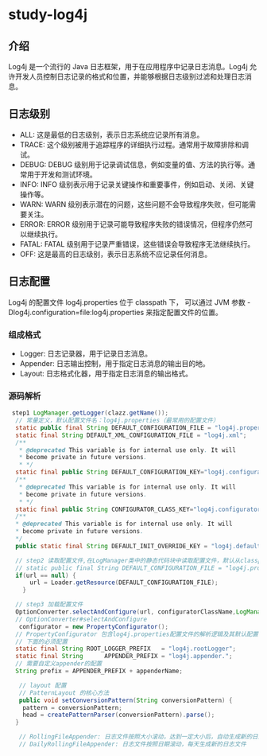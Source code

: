 # study-log4j

## 介绍
Log4j 是一个流行的 Java 日志框架，用于在应用程序中记录日志消息。Log4j 允许开发人员控制日志记录的格式和位置，并能够根据日志级别过滤和处理日志消息。

## 日志级别
- ALL: 这是最低的日志级别，表示日志系统应记录所有消息。
- TRACE: 这个级别被用于追踪程序的详细执行过程。通常用于故障排除和调试。
- DEBUG: DEBUG 级别用于记录调试信息，例如变量的值、方法的执行等。通常用于开发和测试环境。
- INFO: INFO 级别表示用于记录关键操作和重要事件，例如启动、关闭、关键操作等。
- WARN: WARN 级别表示潜在的问题，这些问题不会导致程序失败，但可能需要关注。
- ERROR: ERROR 级别用于记录可能导致程序失败的错误情况，但程序仍然可以继续执行。
- FATAL: FATAL 级别用于记录严重错误，这些错误会导致程序无法继续执行。
- OFF: 这是最高的日志级别，表示日志系统不应记录任何消息。

## 日志配置
Log4j 的配置文件 log4j.properties 位于 classpath 下，
可以通过 JVM 参数 -Dlog4j.configuration=file:log4j.properties 来指定配置文件的位置。

### 组成格式
- Logger: 日志记录器，用于记录日志消息。
- Appender: 日志输出控制，用于指定日志消息的输出目的地。
- Layout: 日志格式化器，用于指定日志消息的输出格式。
### 源码解析
``` java 
 step1 LogManager.getLogger(clazz.getName());
  // 常量定义，默认配置文件名：log4j.properties（最常用的配置文件）
  static public final String DEFAULT_CONFIGURATION_FILE = "log4j.properties";
  static final String DEFAULT_XML_CONFIGURATION_FILE = "log4j.xml";  
  /**
   * @deprecated This variable is for internal use only. It will
   * become private in future versions.
   * */
  static final public String DEFAULT_CONFIGURATION_KEY="log4j.configuration";
  /**
   * @deprecated This variable is for internal use only. It will
   * become private in future versions.
   * */
  static final public String CONFIGURATOR_CLASS_KEY="log4j.configuratorClass";
  /**
  * @deprecated This variable is for internal use only. It will
  * become private in future versions.
  */
  public static final String DEFAULT_INIT_OVERRIDE_KEY = "log4j.defaultInitOverride";
```

``` java 
  // step2 读取配置文件,在LogManager类中的静态代码块中读取配置文件，默认从classpath下读取配置文件
  // static public final String DEFAULT_CONFIGURATION_FILE = "log4j.properties";
  if(url == null) {
	  url = Loader.getResource(DEFAULT_CONFIGURATION_FILE);
	}
```

``` java 
  // step3 加载配置文件
  OptionConverter.selectAndConfigure(url, configuratorClassName,LogManager.getLoggerRepository());
  // OptionConverter#selectAndConfigure
   configurator = new PropertyConfigurator();
  // PropertyConfigurator 包含log4j.properties配置文件的解析逻辑及其默认配置
  // 下面的必须配置
  static final String ROOT_LOGGER_PREFIX   = "log4j.rootLogger";
  static final String      APPENDER_PREFIX = "log4j.appender.";
  // 需要自定义appender的配置
  String prefix = APPENDER_PREFIX + appenderName;
```
``` java 
   // layout 配置
   // PatternLayout 的核心方法
   public void setConversionPattern(String conversionPattern) {
    pattern = conversionPattern;
    head = createPatternParser(conversionPattern).parse();
  }
```

``` java 
   // RollingFileAppender: 日志文件按照大小滚动，达到一定大小后，自动生成新的日志文件 按照时间顺序，保留新的，替换旧的
   // DailyRollingFileAppender: 日志文件按照日期滚动，每天生成新的日志文件
```

 

 

 
